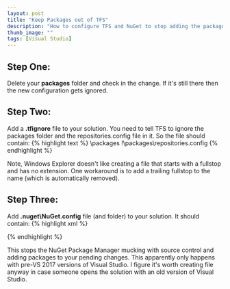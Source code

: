 ```yaml
---
layout: post
title: "Keep Packages out of TFS"
description: "How to configure TFS and NuGet to stop adding the packages folder to source control."
thumb_image: ""
tags: [Visual Studio]
---
```

## Step One:
Delete your **packages** folder and check in the change. If it's still there then the new configuration gets ignored.

## Step Two:
Add a **.tfignore** file to your solution. You need to tell TFS to ignore the packages folder and the repositories.config file in it. So the file should contain:
{% highlight text %}
\packages
!\packages\repositories.config
{% endhighlight %}

Note, Windows Explorer doesn't like creating a file that starts with a fullstop and has no extension. One workaround is to add a trailing fullstop to the name (which is automatically removed).

## Step Three:
Add **.nuget\NuGet.config** file (and folder) to your solution. It should contain:
{% highlight xml %}
<?xml version="1.0" encoding="utf-8"?>
<configuration>
  <solution>
    <add key="disableSourceControlIntegration" value="true" />
  </solution>
</configuration>
{% endhighlight %}

This stops the NuGet Package Manager mucking with source control and adding packages to your pending changes. This apparently only happens with pre-VS 2017 versions of Visual Studio. I figure it's worth creating file anyway in case someone opens the solution with an old version of Visual Studio.
